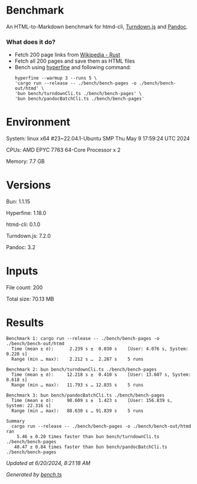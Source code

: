 # Benchmark

An HTML-to-Markdown benchmark for htmd-cli, [Turndown.js](https://github.com/mixmark-io/turndown) and [Pandoc](https://github.com/jgm/pandoc).

### What does it do?

- Fetch 200 page links from [Wikipedia - Rust](<https://en.wikipedia.org/wiki/Rust_(programming_language)>)
- Fetch all 200 pages and save them as HTML files
- Bench using [hyperfine](https://github.com/sharkdp/hyperfine) and following command:
  ```
  hyperfine --warmup 3 --runs 5 \
  'cargo run --release -- ./bench/bench-pages -o ./bench/bench-out/htmd' \
  'bun bench/turndownCli.ts ./bench/bench-pages' \
  'bun bench/pandocBatchCli.ts ./bench/bench-pages'
  ```

# Environment

System: linux x64 #23~22.04.1-Ubuntu SMP Thu May  9 17:59:24 UTC 2024

CPUs: AMD EPYC 7763 64-Core Processor x 2

Memory: 7.7 GB

# Versions

Bun: 1.1.15

Hyperfine: 1.18.0

htmd-cli: 0.1.0

Turndown.js: 7.2.0

Pandoc: 3.2

# Inputs

File count: 200

Total size: 70.13 MB

# Results

```
Benchmark 1: cargo run --release -- ./bench/bench-pages -o ./bench/bench-out/htmd
  Time (mean ± σ):      2.239 s ±  0.030 s    [User: 4.076 s, System: 0.228 s]
  Range (min … max):    2.212 s …  2.287 s    5 runs
 
Benchmark 2: bun bench/turndownCli.ts ./bench/bench-pages
  Time (mean ± σ):     12.218 s ±  0.410 s    [User: 13.607 s, System: 0.618 s]
  Range (min … max):   11.793 s … 12.835 s    5 runs
 
Benchmark 3: bun bench/pandocBatchCli.ts ./bench/bench-pages
  Time (mean ± σ):     90.609 s ±  1.423 s    [User: 156.839 s, System: 22.316 s]
  Range (min … max):   88.630 s … 91.839 s    5 runs
 
Summary
  cargo run --release -- ./bench/bench-pages -o ./bench/bench-out/htmd ran
    5.46 ± 0.20 times faster than bun bench/turndownCli.ts ./bench/bench-pages
   40.47 ± 0.84 times faster than bun bench/pandocBatchCli.ts ./bench/bench-pages

```

*Updated at 6/20/2024, 8:21:18 AM*

*Generated by [bench.ts](bench.ts)*
